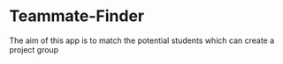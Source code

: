 # Teammate-Finder
The aim of this app is to match the potential students which can create a project group
